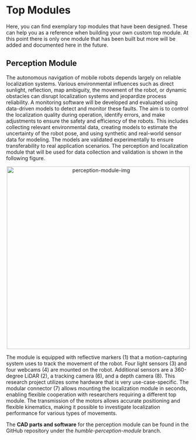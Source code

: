 # Top Modules

Here, you can find exemplary top modules that have been designed. These can help you as a reference when building your own custom top module. At this point there is only one module that has been built but more will be added and documented here in the future.

## Perception Module

The autonomous navigation of mobile robots depends largely on reliable localization systems. Various environmental influences such as direct sunlight, reflection, map ambiguity, the movement of the robot, or dynamic obstacles can disrupt localization systems and jeopardize process reliability. A monitoring software will be developed and evaluated using data-driven models to detect and monitor these faults. The aim is to control the localization quality during operation, identify errors, and make adjustments to ensure the safety and efficiency of the robots. This includes collecting relevant environmental data, creating models to estimate the uncertainty of the robot pose, and using synthetic and real-world sensor data for modeling. The models are validated experimentally to ensure transferability to real application scenarios. The perception and localization module that will be used for data collection and validation is shown in the following figure.

<div style="text-align:center;">
<img src="../assets/perception_module.png" alt="perception-module-img" style="width:500px;">
</div>

The module is equipped with reflective markers (1) that a motion-capturing system uses to track the movement of the robot. Four light sensors (3) and four webcams (4) are mounted on the robot. Additional sensors are a 360-degree LiDAR (2), a tracking camera (6), and a depth camera (8). This research project utilizes some hardware that is very use-case-specific. The modular connector (7) allows mounting the localization module in seconds, enabling flexible cooperation with researchers requiring a different top module. The transmission of the motors allows accurate positioning and flexible kinematics, making it possible to investigate localization performance for various types of movements.

The **CAD parts and software** for the perception module can be found in the GitHub repository under the *humble-perception-module* branch.
